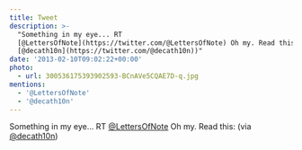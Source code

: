 ```yaml
---
title: Tweet
description: >-
  "Something in my eye... RT
  [@LettersOfNote](https://twitter.com/@LettersOfNote) Oh my. Read this:  (via
  [@decath10n](https://twitter.com/@decath10n))"
date: '2013-02-10T09:02:22+00:00'
photo:
  - url: 300536175393902593-BCnAVe5CQAE7D-q.jpg
mentions:
  - '@LettersOfNote'
  - '@decath10n'
---
```

Something in my eye... RT [@LettersOfNote](https://twitter.com/@LettersOfNote) Oh my. Read this:  (via [@decath10n](https://twitter.com/@decath10n))
